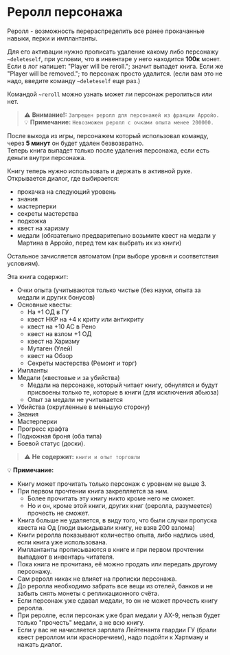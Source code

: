 # Реролл персонажа
Реролл - возможность перераспределить все ранее прокачанные навыки, перки и имплантанты.

Для его активации нужно прописать удаление какому либо персонажу `~deleteself`, при условии, что в инвентаре у него находится **100к** монет.  
Если в лог напишет: "Player will be reroll."; значит выпадет книга.
Если же "Player will be removed."; то персонаж просто удалится. (если вам это не надо, введите команду `~deleteself` еще раз.)  

Командой `~reroll` можно узнать может ли персонаж реролиться или нет.

> ⚠️ **Внимание!:** `Запрещен реролл для персонажей из фракции Арройо.`  
> 💡 **Примечание:** `Невозможен реролл с очками опыта менее 200000.`  

После выхода из игры, персонажем который использовал команду, через **5 минут** он будет удален безвозвратно.  
Теперь книга выпадет только после удаления персонажа, если есть деньги внутри персонажа.

Книгу теперь нужно использовать и держать в активной руке. Открывается диалог, где выбирается:
- прокачка на следующий уровень
- знания
- мастерперки
- секреты мастерства
- подкожка
- квест на харизму
- медали (обязательно предварительно возьмите квест на медали у Мартина в Арройо, перед тем как выбрать их из книги)

Остальное зачисляется автоматом (при выборе уровня и соответствия условиям).

Эта книга содержит:
- Очки опыта (учитываются только чистые (без науки, опыта за медали и других бонусов)
- Основные квесты:
    - На +1 ОД в ГУ
    - квест НКР на +4 к криту или антикриту
    - квест на +10 АС в Рено
    - квест на взлом +1 ОД
    - квест на Харизму
    - Мутаген (Улей)
    - квест на Обзор
    - Секреты мастерства (Ремонт и торг)
- Импланты
- Медали (квестовые и за убийства)
    - Медали на персонаже, который читает книгу, обнулятся и будут присвоены только те, которые в книги (для исключения абьюза)
    - Опыт за медали не учитывается
- Убийства (округленные в меньшую сторону)
- Знания
- Мастерперки
- Прогресс крафта
- Подкожная броня (оба типа)
- Боевой статус (доски).

> ⚠️ **Не содержит:** `книги и опыт торговли`

💡 **Примечание:**
- Книгу может прочитать только персонаж с уровнем не выше 3.
- При первом прочтении книга закрепляется за ним.
    - Более прочитать эту книгу никто кроме него не сможет.
    - Но и он, кроме этой книги, других книг (реролла, разумеется) прочесть не сможет.
- Книга больше не удаляется, в виду того, что были случаи пропуска квеста на Од (люди выкидывали книгу, не взяв 200 взлома)
- Книги реролла показывают количество опыта, либо надпись used, если книга уже использована.
- Имплантанты прописываются в книге и при первом прочтении выпадают в инвентарь читателя.
- Пока книга не прочитана, её можно продать или передать другому персонажу.
- Сам реролл никак не влияет на прописки персонажа.
- До реролла необходимо забрать все вещи из отелей, банков и не забыть снять монеты с репликационного счёта.
- Если персонаж уже сдавал медали, то он не может прочесть книгу реролла.
- При реролле, если персонаж уже брал медали у АХ-9, нельзя будет только "прочесть" медали, а не всю книгу.
- Если у вас не начисляется зарплата Лейтенанта гвардии ГУ (брали квест рероллом или красноречием), надо подойти к Хартману и нажать диалог.